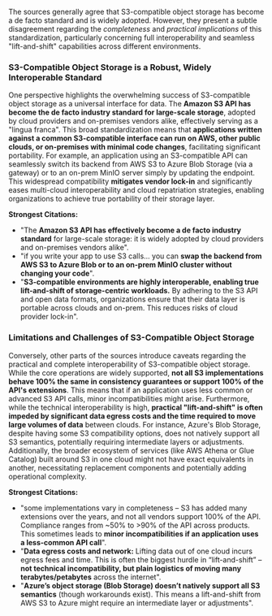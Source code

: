 The sources generally agree that S3-compatible object storage has become a de facto standard and is widely adopted. However, they present a subtle disagreement regarding the *completeness* and *practical implications* of this standardization, particularly concerning full interoperability and seamless "lift-and-shift" capabilities across different environments.

### S3-Compatible Object Storage is a Robust, Widely Interoperable Standard

One perspective highlights the overwhelming success of S3-compatible object storage as a universal interface for data. The **Amazon S3 API has become the de facto industry standard for large-scale storage**, adopted by cloud providers and on-premises vendors alike, effectively serving as a "lingua franca". This broad standardization means that **applications written against a common S3-compatible interface can run on AWS, other public clouds, or on-premises with minimal code changes**, facilitating significant portability. For example, an application using an S3-compatible API can seamlessly switch its backend from AWS S3 to Azure Blob Storage (via a gateway) or to an on-prem MinIO server simply by updating the endpoint. This widespread compatibility **mitigates vendor lock-in** and significantly eases multi-cloud interoperability and cloud repatriation strategies, enabling organizations to achieve true portability of their storage layer.

**Strongest Citations:**

*   "The **Amazon S3 API has effectively become a de facto industry standard** for large-scale storage: it is widely adopted by cloud providers and on-premises vendors alike".
*   "if you write your app to use S3 calls... you can **swap the backend from AWS S3 to Azure Blob or to an on-prem MinIO cluster without changing your code**".
*   "**S3-compatible environments are highly interoperable, enabling true lift-and-shift of storage-centric workloads.** By adhering to the S3 API and open data formats, organizations ensure that their data layer is portable across clouds and on-prem. This reduces risks of cloud provider lock-in".

### Limitations and Challenges of S3-Compatible Object Storage

Conversely, other parts of the sources introduce caveats regarding the practical and complete interoperability of S3-compatible object storage. While the core operations are widely supported, **not all S3 implementations behave 100% the same in consistency guarantees or support 100% of the API's extensions**. This means that if an application uses less common or advanced S3 API calls, minor incompatibilities might arise. Furthermore, while the technical interoperability is high, **practical "lift-and-shift" is often impeded by significant data egress costs and the time required to move large volumes of data** between clouds. For instance, Azure's Blob Storage, despite having some S3 compatibility options, does not natively support all S3 semantics, potentially requiring intermediate layers or adjustments. Additionally, the broader ecosystem of services (like AWS Athena or Glue Catalog) built around S3 in one cloud might not have exact equivalents in another, necessitating replacement components and potentially adding operational complexity.

**Strongest Citations:**

*   "some implementations vary in completeness – S3 has added many extensions over the years, and not all vendors support 100% of the API. Compliance ranges from ~50% to >90% of the API across products. This sometimes leads to **minor incompatibilities if an application uses a less-common API call**".
*   "**Data egress costs and network:** Lifting data out of one cloud incurs egress fees and time. This is often the biggest hurdle in “lift-and-shift” – **not technical incompatibility, but plain logistics of moving many terabytes/petabytes** across the internet".
*   "**Azure’s object storage (Blob Storage) doesn’t natively support all S3 semantics** (though workarounds exist). This means a lift-and-shift from AWS S3 to Azure might require an intermediate layer or adjustments".